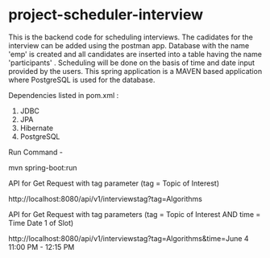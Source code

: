# project-scheduler-interview
This is the backend code for scheduling interviews. The cadidates for the interview can be added using the postman app. Database with the name 'emp' is created and all candidates are inserted into a table having the name 'participants' . Scheduling will be done on the basis of time and date input provided by the users. This spring application is a MAVEN based application where PostgreSQL is used for the database. 

Dependencies listed in pom.xml : 
1. JDBC
2. JPA 
3. Hibernate
4. PostgreSQL

Run Command - 

mvn spring-boot:run

API for Get Request with tag parameter (tag = Topic of Interest)

http://localhost:8080/api/v1/interviewstag?tag=Algorithms

API for Get Request with tag parameters (tag = Topic of Interest AND time = Time Date 1 of Slot)

http://localhost:8080/api/v1/interviewstag?tag=Algorithms&time=June 4 11:00 PM - 12:15 PM
